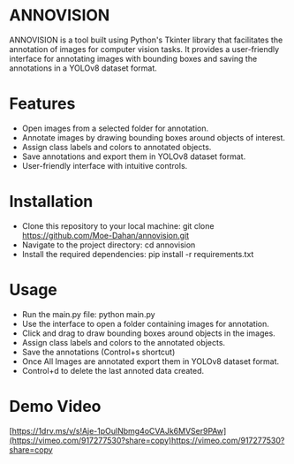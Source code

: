 # ANNOVISION
ANNOVISION is a tool built using Python's Tkinter library that facilitates the annotation of images for computer vision tasks. It provides a user-friendly interface for annotating images with bounding boxes and saving the annotations in a YOLOv8 dataset format.

# Features
- Open images from a selected folder for annotation.
- Annotate images by drawing bounding boxes around objects of interest.
- Assign class labels and colors to annotated objects.
- Save annotations and export them in YOLOv8 dataset format.
- User-friendly interface with intuitive controls.

# Installation
- Clone this repository to your local machine: git clone https://github.com/Moe-Dahan/annovision.git
- Navigate to the project directory: cd annovision
- Install the required dependencies: pip install -r requirements.txt

# Usage
- Run the main.py file: python main.py
- Use the interface to open a folder containing images for annotation.
- Click and drag to draw bounding boxes around objects in the images.
- Assign class labels and colors to the annotated objects.
- Save the annotations (Control+s shortcut)
- Once All Images are annotated export them in YOLOv8 dataset format.
- Control+d to delete the last annoted data created.

# Demo Video
[https://1drv.ms/v/s!Aje-1pOulNbmg4oCVAJk6MVSer9PAw](https://vimeo.com/917277530?share=copy)https://vimeo.com/917277530?share=copy
